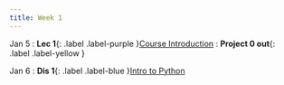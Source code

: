 ```yaml
---
title: Week 1
---
```


Jan 5
: **Lec 1**{: .label .label-purple }[Course Introduction](#)
: **Project 0 out**{: .label .label-yellow }

Jan 6
: **Dis 1**{: .label .label-blue }[Intro to Python](#)
  <!-- : [Solution](#) -->
